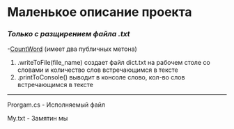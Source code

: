 # Маленькое описание проекта 

***<h3>Только с разщирением файла .txt</h3>***

-[CountWord](https://github.com/alex-s2222/testTaskC-/blob/main/NumberOfWords/CountWord.cs) (имеет два публичных метона)
<ol>
    <li>.writeToFile(file_name) создает файл dict.txt на рабочем столе со словами и количество слов встречающимся в тексте </li>
     <li>.printToConsole() выводит в консоле слово, кол-во слов встречающимся в тексте </li>
</ol>

___
Prorgam.cs - Исполняемый файл

My.txt - Замятин мы 

